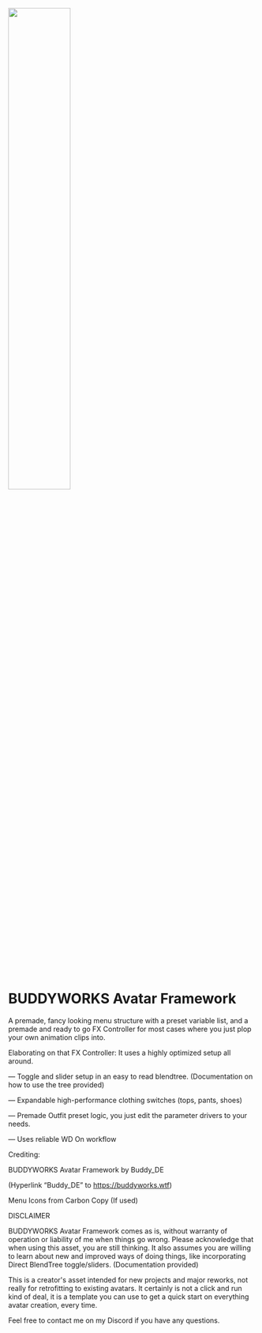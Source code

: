 <a href="https://buddyworks.wtf"><img width=50% src="https://splash.buddyworks.wtf/tckAqsHD.png"></img></a>  
# BUDDYWORKS Avatar Framework

A premade, fancy looking menu structure with a preset variable list, and a premade and ready to go FX Controller for most cases where you just plop your own animation clips into.

Elaborating on that FX Controller: It uses a highly optimized setup all around.

— Toggle and slider setup in an easy to read blendtree. (Documentation on how to use the tree provided)

— Expandable high-performance clothing switches (tops, pants, shoes)

— Premade Outfit preset logic, you just edit the parameter drivers to your needs.

— Uses reliable WD On workflow

Crediting:

BUDDYWORKS Avatar Framework by Buddy_DE

(Hyperlink “Buddy_DE” to https://buddyworks.wtf)

Menu Icons from Carbon Copy (If used)

DISCLAIMER

BUDDYWORKS Avatar Framework comes as is, without warranty of operation or liability of me when things go wrong. Please acknowledge that when using this asset, you are still thinking. It also assumes you are willing to learn about new and improved ways of doing things, like incorporating Direct BlendTree toggle/sliders. (Documentation provided)

This is a creator's asset intended for new projects and major reworks, not really for retrofitting to existing avatars. It certainly is not a click and run kind of deal, it is a template you can use to get a quick start on everything avatar creation, every time.

Feel free to contact me on my Discord if you have any questions.
